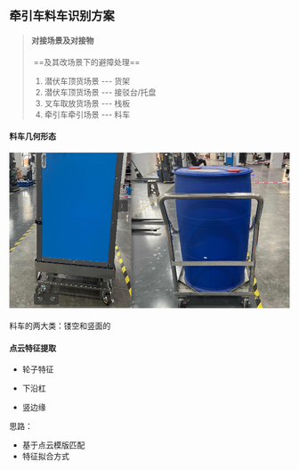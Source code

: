 ## 牵引车料车识别方案



> #### 对接场景及对接物
>
> ​	==及其改场景下的避障处理==
>
> 1. 潜伏车顶货场景 --- 货架 
> 2. 潜伏车顶货场景 ---  接驳台/托盘
> 3. 叉车取放货场景  ---  栈板
> 4. 牵引车牵引场景  --- 料车
>



#### 料车几何形态

#### ![image-20240925114739934](traction_docking.assets/image-20240925114739934.png)





料车的两大类：镂空和竖面的



#### 点云特征提取

- 轮子特征

- 下沿杠

- 竖边缘

  



思路：

- 基于点云模版匹配
- 特征拟合方式
